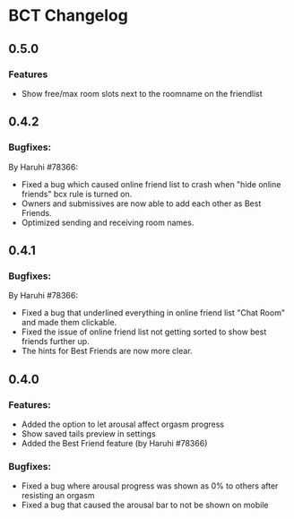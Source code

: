 # BCT Changelog
## 0.5.0
### Features
- Show free/max room slots next to the roomname on the friendlist

## 0.4.2
### Bugfixes:
By Haruhi #78366:
- Fixed a bug which caused online friend list to crash when "hide online friends" bcx rule is turned on.
- Owners and submissives are now able to add each other as Best Friends.
- Optimized sending and receiving room names.

## 0.4.1
### Bugfixes:
By Haruhi #78366: 
- Fixed a bug that underlined everything in online friend list "Chat Room" and made them clickable.
- Fixed the issue of online friend list not getting sorted to show best friends further up.
- The hints for Best Friends are now more clear.

## 0.4.0
### Features:
- Added the option to let arousal affect orgasm progress
- Show saved tails preview in settings
- Added the Best Friend feature (by Haruhi #78366)

### Bugfixes:
- Fixed a bug where arousal progress was shown as 0% to others after resisting an orgasm
- Fixed a bug that caused the arousal bar to not be shown on mobile